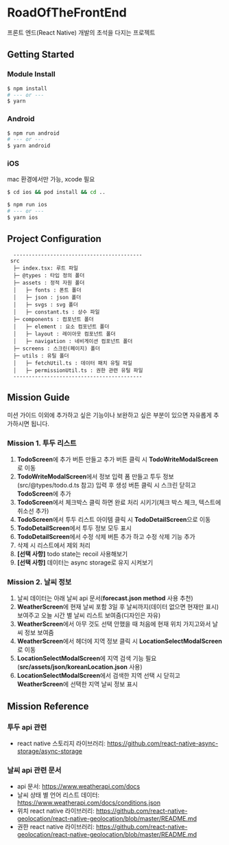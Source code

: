 # RoadOfTheFrontEnd

프론트 엔드(React Native) 개발의 초석을 다지는 프로젝트

## Getting Started

### Module Install

```bash
$ npm install
# --- or ---
$ yarn
```

### Android

```bash
$ npm run android
# --- or ---
$ yarn android
```

### iOS

mac 환경에서만 가능, xcode 필요

```bash
$ cd ios && pod install && cd ..
```

```bash
$ npm run ios
# --- or ---
$ yarn ios
```

## Project Configuration

```
  ------------------------------------------
 src
  ├─ index.tsx: 루트 파일
  ├─ @types : 타입 정의 폴더
  ├─ assets : 정적 자원 폴더
  │   ├─ fonts : 폰트 폴더
  │   ├─ json : json 폴더
  │   ├─ svgs : svg 폴더
  │   ├─ constant.ts : 상수 파일
  ├─ components : 컴포넌트 폴더
  │   ├─ element : 요소 컴포넌트 폴더
  │   ├─ layout : 레이아웃 컴포넌트 폴더
  │   ├─ navigation : 네비게이션 컴포넌트 폴더
  ├─ screens : 스크린(페이지) 폴더
  ├─ utils : 유틸 폴더
  │   ├─ fetchUtil.ts : 데이터 패치 유틸 파일
  │   ├─ permissionUtil.ts : 권한 관련 유틸 파일
  ------------------------------------------
```

## Mission Guide

미션 가이드 이외에 추가하고 싶은 기능이나 보완하고 싶은 부분이 있으면 자유롭게 추가하시면 됩니다.

### Mission 1. 투두 리스트

1. **TodoScreen**에 추가 버튼 만들고 추가 버튼 클릭 시 **TodoWriteModalScreen**로 이동
2. **TodoWriteModalScreen**에서 정보 입력 폼 만들고 투두 정보(src/@types/todo.d.ts 참고) 입력 후 생성 버튼 클릭 시 스크린 닫히고 **TodoScreen**에 추가
3. **TodoScreen**에서 체크박스 클릭 하면 완료 처리 시키기(체크 박스 체크, 텍스트에 취소선 추가)
4. **TodoScreen**에서 투두 리스트 아이템 클릭 시 **TodoDetailScreen**으로 이동
5. **TodoDetailScreen**에서 투두 정보 모두 표시
6. **TodoDetailScreen**에서 수정 삭제 버튼 추가 하고 수정 삭제 기능 추가
7. 삭제 시 리스트에서 제외 처리
8. **[선택 사항]** todo state는 recoil 사용해보기
9. **[선택 사항]** 데이터는 async storage로 유지 시켜보기

### Mission 2. 날씨 정보

1. 날씨 데이터는 아래 날씨 api 문서(**forecast.json method** 사용 추천)
2. **WeatherScreen**에 현재 날씨 포함 3일 후 날씨까지(데이터 없으면 현재만 표시) 보여주고 오늘 시간 별 날씨 리스트 보여줌(디자인은 자유)
3. **WeatherScreen**에서 아무 것도 선택 안했을 때 처음에 현재 위치 가지고와서 날씨 정보 보여줌
4. **WeatherScreen**에서 헤더에 지역 정보 클릭 시 **LocationSelectModalScreen**로 이동
5. **LocationSelectModalScreen**에 지역 검색 기능 필요(**src/assets/json/koreanLocation.json** 사용)
6. **LocationSelectModalScreen**에서 검색한 지역 선택 시 닫히고 **WeatherScreen**에 선택한 지역 날씨 정보 표시

## Mission Reference

### 투두 api 관련

- react native 스토리지 라이브러리: https://github.com/react-native-async-storage/async-storage

### 날씨 api 관련 문서

- api 문서: https://www.weatherapi.com/docs
- 날씨 상태 별 언어 리스트 데이터: https://www.weatherapi.com/docs/conditions.json
- 위치 react native 라이브러리: https://github.com/react-native-geolocation/react-native-geolocation/blob/master/README.md
- 권한 react native 라이브러리: https://github.com/react-native-geolocation/react-native-geolocation/blob/master/README.md
